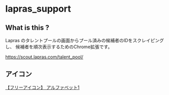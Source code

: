 # lapras_support

## What is this ?

Lapras のタレントプールの画面からプール済みの候補者のIDをスクレイピングし、
候補者を順次表示するためのChrome拡張です。

https://scout.lapras.com/talent_pool/


## アイコン

[【フリーアイコン】 アルファベット1](https://sozai.cman.jp/icon/string/alphabet1/)
